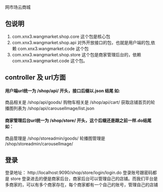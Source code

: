 网市场云商城

## 包说明
1. com.xnx3.wangmarket.shop.core 这个包是核心包
1. com.xnx3.wangmarket.shop.api 对外开放接口的包，也就是用户端的包,依赖 com.xnx3.wangmarket.code 这个包
1. com.xnx3.wangmarket.shop.store 这个包是商家管理后台的，依赖 com.xnx3.wangmarket.code 这个包。 

## controller 及 url方面
#### 用户端url统一为 /shop/api/ 开头，接口后缀以.json 结尾 如:
商品相关是 /shop/api/goods/
购物车相关是 /shop/api/cart/
获取店铺首页的轮播图列表为 /shop/api/carouselImage/list.json

#### 商家管理后台url统一为 /shop/store/ 开头，这个后缀还是跟之前一样.do结尾 如：
商品管理是 /shop/storeadmin/goods/
轮播图管理是 /shop/storeadmin/carouselImage/

## 登录
登录地址：
http://localhost:9090/shop/store/login/login.do
登录账号跟密码都是 store
登录进去的便是商家后台，商家后台可以管理自己的店铺。而我们平台是多商家的，可以有多个商家存在，每个商家都有一个自己的账号，管理自己的店铺